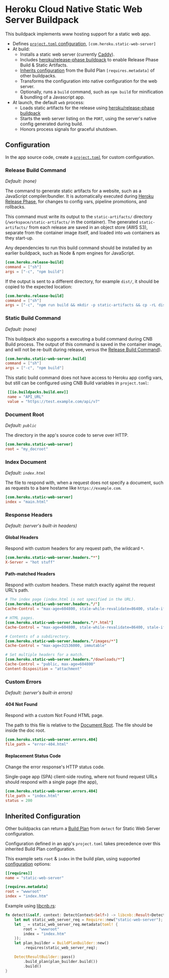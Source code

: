# Heroku Cloud Native Static Web Server Buildpack

This buildpack implements www hosting support for a static web app.

* Defines [`project.toml` configuration](#configuration), `[com.heroku.static-web-server]`
* At build:
  * Installs a static web server (currently [Caddy](https://caddyserver.com/)).
  * Includes [heroku/release-phase buildpack](https://github.com/heroku/buildpacks-release-phase) to enable Release Phase Build & Static Artifacts.
  * [Inherits configuration](#inherited-configuration) from the Build Plan `[requires.metadata]` of other buildpacks.
  * Transforms the configuration into native configuration for the web server.
  * Optionally, runs a `build` command, such as `npm build` for minification & bundling of a Javascript app.
* At launch, the default `web` process:
  * Loads static artifacts for the release using [heroku/release-phase buildpack](https://github.com/heroku/buildpacks-release-phase)
  * Starts the web server listing on the `PORT`, using the server's native config generated during build.
  * Honors process signals for graceful shutdown.

## Configuration

In the app source code, create a [`project.toml`](https://buildpacks.io/docs/reference/config/project-descriptor/) for custom configuration.

### Release Build Command

*Default: (none)*

The command to generate static artifacts for a website, such as a JavaScript compiler/bundler. It is automatically executed during [Heroku Release Phase](https://devcenter.heroku.com/articles/release-phase), for changes to config vars, pipeline promotions, and rollbacks.

This command must write its output to the `static-artifacts/` directory (`/workspace/static-artifacts/` in the container). The generated `static-artifacts/` from each release are saved in an object store (AWS S3), separate from the container image itself, and loaded into `web` containers as they start-up.

Any dependencies to run this build command should be installed by an earlier buildpack, such as Node & npm engines for JavaScript.

```toml
[com.heroku.release-build]
command = ["sh"]
args = ["-c", "npm build"]
```

If the output is sent to a different directory, for example `dist/`, it should be copied to the expected location:

```toml
[com.heroku.release-build]
command = ["sh"]
args = ["-c", "npm run build && mkdir -p static-artifacts && cp -rL dist/* static-artifacts/"]
```

### Static Build Command

*Default: (none)*

This buildpack also supports a executing a build command during CNB Build process. The output of this command is saved in the container image, and will not be re-built during release, versus the [Release Build Command](#release-build-command)).

```toml
[com.heroku.static-web-server.build]
command = ["sh"]
args = ["-c", "npm build"]
```

This static build command does not have access to Heroku app config vars, but still can be configured using CNB Build variables in `project.toml`:

```toml
 [[io.buildpacks.build.env]]
 name = "API_URL"
 value = "https://test.example.com/api/v7"
```

### Document Root

*Default: `public`*

The directory in the app's source code to serve over HTTP.

```toml
[com.heroku.static-web-server]
root = "my_docroot"
```

### Index Document

*Default: `index.html`*

The file to respond with, when a request does not specify a document, such as requests to a bare hostame like `https://example.com`.

```toml
[com.heroku.static-web-server]
index = "main.html"
```

### Response Headers

*Default: (server's built-in headers)*

#### Global Headers

Respond with custom headers for any request path, the wildcard `*`.

```toml
[com.heroku.static-web-server.headers."*"]
X-Server = "hot stuff"
```

#### Path-matched Headers

Respond with custom headers. These match exactly against the request URL's path.

```toml
# The index page (index.html is not specified in the URL).
[com.heroku.static-web-server.headers."/"]
Cache-Control = "max-age=604800, stale-while-revalidate=86400, stale-if-error=86400"

# HTML pages.
[com.heroku.static-web-server.headers."/*.html"]
Cache-Control = "max-age=604800, stale-while-revalidate=86400, stale-if-error=86400"

# Contents of a subdirectory.
[com.heroku.static-web-server.headers."/images/*"]
Cache-Control = "max-age=31536000, immutable"

# Set multiple headers for a match.
[com.heroku.static-web-server.headers."/downloads/*"]
Cache-Control = "public, max-age=604800"
Content-Disposition = "attachment"
```

### Custom Errors

*Default: (server's built-in errors)*

#### 404 Not Found

Respond with a custom Not Found HTML page.

The path to this file is relative to the [Document Root](#document-root). The file should be inside the doc root.

```toml
[com.heroku.static-web-server.errors.404]
file_path = "error-404.html"
```

#### Replacement Status Code

Change the error response's HTTP status code.

Single-page app (SPA) client-side routing, where not found request URLs should respond with a single page (the app),

```toml
[com.heroku.static-web-server.errors.404]
file_path = "index.html"
status = 200
```

## Inherited Configuration

Other buildpacks can return a [Build Plan](https://github.com/buildpacks/spec/blob/main/buildpack.md#build-plan-toml) from `detect` for Static Web Server configuration.

Configuration defined in an app's `project.toml` takes precedence over this inherited Build Plan configuration.

This example sets `root` & `index` in the build plan, using supported [configuration](#configuration) options:

```toml
[[requires]]
name = "static-web-server"

[requires.metadata]
root = "wwwroot"
index = "index.htm"
```

Example using [libcnb.rs](https://github.com/heroku/libcnb.rs):

```rust
fn detect(&self, context: DetectContext<Self>) -> libcnb::Result<DetectResult, Self::Error> {
    let mut static_web_server_req = Require::new("static-web-server");
    let _ = static_web_server_req.metadata(toml! {
        root = "wwwroot"
        index = "index.htm"
    });
    let plan_builder = BuildPlanBuilder::new()
        .requires(static_web_server_req);

    DetectResultBuilder::pass()
        .build_plan(plan_builder.build())
        .build()
}
```
